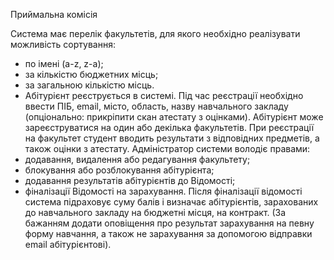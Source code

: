 Приймальна комісія

Система має перелік факультетів, для якого необхідно реалізувати можливість сортування:
- по імені (a-z, z-a);
- за кількістю бюджетних місць;
- за загальною кількістю місць.
- Абітурієнт реєструється в системі. Під час реєстрації необхідно ввести ПІБ, email, місто, область, назву навчального закладу (опціонально: прикріпити скан атестату з оцінками). Абітурієнт може зареєструватися на один або декілька факультетів. При реєстрації на факультет студент вводить результати з відповідних предметів, а також оцінки з атестату.
  Адміністратор системи володіє правами:
- додавання, видалення або редагування факультету;
- блокування або розблокування абітурієнта;
- додавання результатів абітурієнтів до Відомості;
- фіналізації Відомості на зарахування.
  Після фіналізації відомості система підраховує суму балів і визначає абітурієнтів, зарахованих до навчального закладу на бюджетні місця, на контракт. (За бажанням додати оповіщення про результат зарахування на певну форму навчання, а також не зарахування за допомогою відправки email абітурієнтові).
